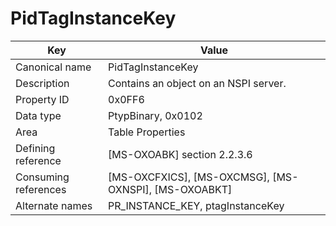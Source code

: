 # PidTagInstanceKey

| Key | Value |
|---|---|
| Canonical name | PidTagInstanceKey |
| Description | Contains an object on an NSPI server. |
| Property ID | 0x0FF6 |
| Data type | PtypBinary, 0x0102 |
| Area | Table Properties |
| Defining reference | [MS-OXOABK] section 2.2.3.6 |
| Consuming references | [MS-OXCFXICS], [MS-OXCMSG], [MS-OXNSPI], [MS-OXOABKT] |
| Alternate names | PR_INSTANCE_KEY, ptagInstanceKey |
